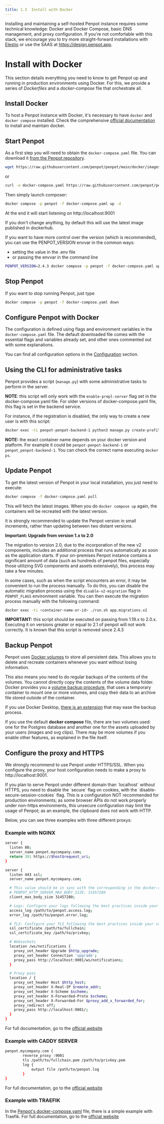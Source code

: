 ```yaml
---
title: 1.3  Install with Docker
---
```


<p class="advice">
Installing and maintaining a self-hosted Penpot instance requires some technical knowledge:
Docker and Docker Compose, basic DNS management, and proxy configuration.
If you're not comfortable with this stack, we encourage you to try
more straight-forward installations with <a href="https://help.penpot.app/technical-guide/getting-started/elestio/" target="_blank">Elestio</a>
or use the SAAS at <a href="https://design.penpot.app" targret="_blank">https://design.penpot.app</a>.
</p>

# Install with Docker

This section details everything you need to know to get Penpot up and running in
production environments using Docker. For this, we provide a series of *Dockerfiles* and a
*docker-compose* file that orchestrate all.

## Install Docker

To host a Penpot instance with Docker, it's necessary to have
<code class="language-bash">docker</code> and <code class="language-bash">docker compose</code>
installed. Check the comprehensive <a href="https://docs.docker.com/" target="_blank">official documentation</a>
to install and maintain docker.

## Start Penpot

As a first step you will need to obtain the <code class="language-bash">docker-compose.yaml</code> file. You can download it
<a
href="https://raw.githubusercontent.com/penpot/penpot/main/docker/images/docker-compose.yaml"
target="_blank">from the Penpot repository</a>.

```bash
wget https://raw.githubusercontent.com/penpot/penpot/main/docker/images/docker-compose.yaml
```
or
```bash
curl -o docker-compose.yaml https://raw.githubusercontent.com/penpot/penpot/main/docker/images/docker-compose.yaml
```

Then simply launch composer:

```bash
docker compose -p penpot -f docker-compose.yaml up -d
```

At the end it will start listening on http://localhost:9001

<p class="advice">
    If you don't change anything, by default this will use the latest image published in dockerhub.
</p>

If you want to have more control over the version (which is recommended), you can use the PENPOT_VERSION envvar in the common ways:
- setting the value in the .env file
- or passing the envvar in the command line

```bash
PENPOT_VERSION=2.4.3 docker compose -p penpot -f docker-compose.yaml up -d
```

## Stop Penpot

If you want to stop running Penpot, just type

```bash
docker compose -p penpot -f docker-compose.yaml down
```

## Configure Penpot with Docker

The configuration is defined using flags and environment variables in the <code class="language-bash">docker-compose.yaml</code>
file. The default downloaded file comes with the essential flags and variables already set,
and other ones commented out with some explanations.

You can find all configuration options in the [Configuration][1] section.

## Using the CLI for administrative tasks

Penpot provides a script (`manage.py`) with some administrative tasks to perform in the server.

**NOTE**: this script will only work with the <code class="language-bash">enable-prepl-server</code>
flag set in the docker-compose.yaml file. For older versions of docker-compose.yaml file,
this flag is set in the backend service.

For instance, if  the registration is disabled, the only way to create a new user is with this script:

```bash
docker exec -ti penpot-penpot-backend-1 python3 manage.py create-profile
```

**NOTE:** the exact container name depends on your docker version and platform.
For example it could be <code class="language-bash">penpot-penpot-backend-1</code> or <code class="language-bash">penpot_penpot-backend-1</code>.
You can check the correct name executing <code class="language-bash">docker ps</code>.

## Update Penpot

To get the latest version of Penpot in your local installation, you just need to
execute:

```bash
docker compose -f docker-compose.yaml pull
```

This will fetch the latest images. When you do <code class="language-bash">docker compose up</code> again, the containers will be recreated with the latest version.

<p class="advice">
    It is strongly recommended to update the Penpot version in small increments, rather than updating between two distant versions.
</p>

**Important: Upgrade from version 1.x to 2.0**

The migration to version 2.0, due to the incorporation of the new v2 components, includes
an additional process that runs automatically as soon as the application starts. If your
on-premises Penpot instance contains a significant amount of data (such as hundreds of
penpot files, especially those utilizing SVG components and assets extensively), this
process may take a few minutes.

In some cases, such as when the script encounters an error, it may be convenient to run
the process manually. To do this, you can disable the automatic migration process using
the <code class="language-bash">disable-v2-migration</code> flag in <code
class="language-bash">PENPOT_FLAGS</code> environment variable. You can then execute the
migration process manually with the following command:

```bash
docker exec -ti <container-name-or-id> ./run.sh app.migrations.v2
```

**IMPORTANT:** this script should be executed on passing from 1.19.x to 2.0.x. Executing
it on versions greater or equal to 2.1 of penpot will not work correctly. It is known that
this script is removed since 2.4.3


## Backup Penpot

Penpot uses <a href="https://docs.docker.com/storage/volumes" target="_blank">Docker
volumes</a> to store all persistent data. This allows you to delete and recreate
containers whenever you want without losing information.

This also means you need to do regular backups of the contents of the volumes. You cannot
directly copy the contents of the volume data folder. Docker provides you a <a
href="https://docs.docker.com/storage/volumes/#back-up-restore-or-migrate-data-volumes"
target="_blank">volume backup procedure</a>, that uses a temporary container to mount one
or more volumes, and copy their data to an archive file stored outside of the container.

If you use Docker Desktop, <a
href="https://www.docker.com/blog/back-up-and-share-docker-volumes-with-this-extension/"
target="_blank">there is an extension</a> that may ease the backup process.

If you use the default **docker compose** file, there are two volumes used: one for the
Postgres database and another one for the assets uploaded by your users (images and svg
clips). There may be more volumes if you enable other features, as explained in the file
itself.

## Configure the proxy and HTTPS

We strongly recommend to use Penpot under HTTPS/SSL. When you configure the proxy, your host configuration needs to make a proxy to http://localhost:9001.

<p class="advice">
    If you plan to serve Penpot under different domain than `localhost` without HTTPS,
    you need to disable the `secure` flag on cookies, with the `disable-secure-session-cookies` flag.
    This is a configuration NOT recommended for production environments; as some browser APIs do
    not work properly under non-https environments, this unsecure configuration
    may limit the usage of Penpot; as an example, the clipboard does not work with HTTP.
</p>

Below, you can see three examples with three different proxys:

### Example with NGINX

```bash
server {
  listen 80;
  server_name penpot.mycompany.com;
  return 301 https://$host$request_uri;
}

server {
  listen 443 ssl;
  server_name penpot.mycompany.com;

  # This value should be in sync with the corresponding in the docker-compose.yml
  # PENPOT_HTTP_SERVER_MAX_BODY_SIZE: 31457280
  client_max_body_size 31457280;

  # Logs: Configure your logs following the best practices inside your company
  access_log /path/to/penpot.access.log;
  error_log /path/to/penpot.error.log;

  # TLS: Configure your TLS following the best practices inside your company
  ssl_certificate /path/to/fullchain;
  ssl_certificate_key /path/to/privkey;

  # Websockets
  location /ws/notifications {
    proxy_set_header Upgrade $http_upgrade;
    proxy_set_header Connection 'upgrade';
    proxy_pass http://localhost:9001/ws/notifications;
  }

  # Proxy pass
  location / {
    proxy_set_header Host $http_host;
    proxy_set_header X-Real-IP $remote_addr;
    proxy_set_header X-Scheme $scheme;
    proxy_set_header X-Forwarded-Proto $scheme;
    proxy_set_header X-Forwarded-For $proxy_add_x_forwarded_for;
    proxy_redirect off;
    proxy_pass http://localhost:9001/;
  }
}
```

For full documentation, go to the [official website][2]

### Example with CADDY SERVER

```bash
penpot.mycompany.com {
        reverse_proxy :9001
        tls /path/to/fullchain.pem /path/to/privkey.pem
        log {
            output file /path/to/penpot.log
        }
}
```

For full documentation, go to the [official website][3]

### Example with TRAEFIK

In the [Penpot's docker-compose.yaml][4] file, there is a simple example with Traefik.
For full documentation, go to the [official website][5]

[1]: /technical-guide/configuration/
[2]: https://nginx.org/en/docs/index.html
[3]: https://caddyserver.com/docs/
[4]: https://github.com/penpot/penpot/blob/develop/docker/images/docker-compose.yaml
[5]: https://doc.traefik.io/traefik/
